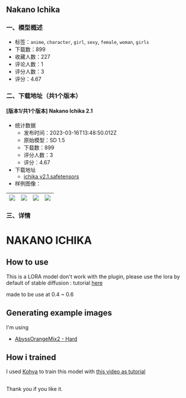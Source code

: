 ## Nakano Ichika
### 一、模型概述

- 标签：`anime`, `character`, `girl`, `sexy`, `female`, `woman`, `girls`
- 下载数：899
- 收藏人数：227
- 评论人数：1
- 评分人数：3
- 评分：4.67

### 二、下载地址（共1个版本）

#### [版本1/共1个版本] Nakano Ichika 2.1

- 统计数据
  - 发布时间：2023-03-16T13:48:50.012Z
  - 原始模型：SD 1.5
  - 下载数：899
  - 评分人数：3
  - 评分：4.67
- 下载地址
  - [ichika v2.1.safetensors](https://civitai.com/api/download/models/24146)
- 样例图像：

| <img src="https://image.civitai.com/xG1nkqKTMzGDvpLrqFT7WA/36d6c210-e82b-465d-7a54-7f1b83de5a00/width=450/262322.jpeg" /> | <img src="https://image.civitai.com/xG1nkqKTMzGDvpLrqFT7WA/14df246d-1d5f-46d1-6a83-2033e1510700/width=450/262325.jpeg" /> | <img src="https://image.civitai.com/xG1nkqKTMzGDvpLrqFT7WA/88a47881-7afb-4355-2893-ae49bbd7e100/width=450/262324.jpeg" /> | <img src="https://image.civitai.com/xG1nkqKTMzGDvpLrqFT7WA/4d184ca6-d280-46c4-6d68-7b096e3d0a00/width=450/262323.jpeg" /> |
| ---- | ---- | ---- | ---- |


### 三、详情
<h1>NAKANO ICHIKA</h1><h2>How to use</h2><p>This is a LORA model don't work with the plugin, please use the lora by default of stable diffusion : tutorial <a rel="ugc" href="https://github.com/civitai/civitai/wiki/How-to-use-models#lora">here</a></p><p></p><p>made to be use at 0.4 ~ 0.6</p><h2>Generating example images</h2><p>I'm using</p><ul><li><p><a target="_blank" rel="ugc" href="https://civitai.com/models/4451/abyssorangemix2-nsfw-hardcore">AbyssOrangeMix2 - Hard</a></p></li></ul><p></p><h2>How i trained</h2><p>I used <a target="_blank" rel="ugc" href="https://github.com/bmaltais/kohya_ss">Kohya</a> to train this model with <a target="_blank" rel="ugc" href="https://www.youtube.com/watch?v=70H03cv57-o">this video as tutorial</a></p><h2></h2><p>Thank you if you like it.</p>